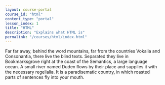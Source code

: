 ```yaml
---
layout: course-portal
course_id: "html"
content_type: "portal"
lesson_index: 1
title: "HTML"
description: "Explains what HTML is"
permalink: "/courses/html/index.html"
---
```


Far far away, behind the word mountains, far from the countries Vokalia and Consonantia, there live the blind texts. Separated they live in Bookmarksgrove right at the coast of the Semantics, a large language ocean. A small river named Duden flows by their place and supplies it with the necessary regelialia. It is a paradisematic country, in which roasted parts of sentences fly into your mouth.
